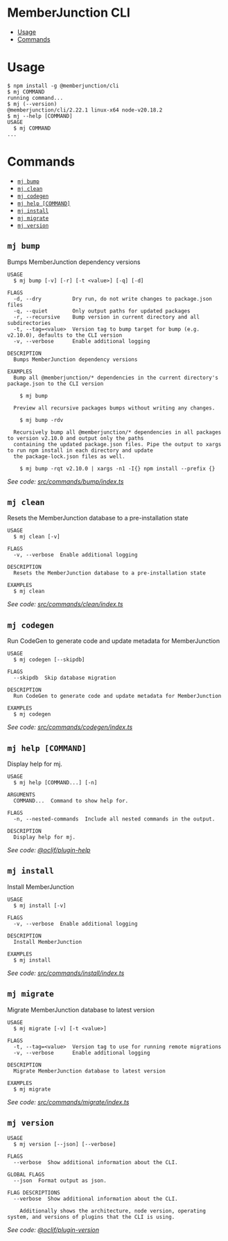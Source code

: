 MemberJunction CLI
==================

<!-- toc -->
* [Usage](#usage)
* [Commands](#commands)
<!-- tocstop -->
# Usage
<!-- usage -->
```sh-session
$ npm install -g @memberjunction/cli
$ mj COMMAND
running command...
$ mj (--version)
@memberjunction/cli/2.22.1 linux-x64 node-v20.18.2
$ mj --help [COMMAND]
USAGE
  $ mj COMMAND
...
```
<!-- usagestop -->
# Commands
<!-- commands -->
* [`mj bump`](#mj-bump)
* [`mj clean`](#mj-clean)
* [`mj codegen`](#mj-codegen)
* [`mj help [COMMAND]`](#mj-help-command)
* [`mj install`](#mj-install)
* [`mj migrate`](#mj-migrate)
* [`mj version`](#mj-version)

## `mj bump`

Bumps MemberJunction dependency versions

```
USAGE
  $ mj bump [-v] [-r] [-t <value>] [-q] [-d]

FLAGS
  -d, --dry          Dry run, do not write changes to package.json files
  -q, --quiet        Only output paths for updated packages
  -r, --recursive    Bump version in current directory and all subdirectories
  -t, --tag=<value>  Version tag to bump target for bump (e.g. v2.10.0), defaults to the CLI version
  -v, --verbose      Enable additional logging

DESCRIPTION
  Bumps MemberJunction dependency versions

EXAMPLES
  Bump all @memberjunction/* dependencies in the current directory's package.json to the CLI version

    $ mj bump

  Preview all recursive packages bumps without writing any changes.

    $ mj bump -rdv

  Recursively bump all @memberjunction/* dependencies in all packages to version v2.10.0 and output only the paths
  containing the updated package.json files. Pipe the output to xargs to run npm install in each directory and update
  the package-lock.json files as well.

    $ mj bump -rqt v2.10.0 | xargs -n1 -I{} npm install --prefix {}
```

_See code: [src/commands/bump/index.ts](https://github.com/MemberJunction/MJ/blob/v2.22.1/src/commands/bump/index.ts)_

## `mj clean`

Resets the MemberJunction database to a pre-installation state

```
USAGE
  $ mj clean [-v]

FLAGS
  -v, --verbose  Enable additional logging

DESCRIPTION
  Resets the MemberJunction database to a pre-installation state

EXAMPLES
  $ mj clean
```

_See code: [src/commands/clean/index.ts](https://github.com/MemberJunction/MJ/blob/v2.22.1/src/commands/clean/index.ts)_

## `mj codegen`

Run CodeGen to generate code and update metadata for MemberJunction

```
USAGE
  $ mj codegen [--skipdb]

FLAGS
  --skipdb  Skip database migration

DESCRIPTION
  Run CodeGen to generate code and update metadata for MemberJunction

EXAMPLES
  $ mj codegen
```

_See code: [src/commands/codegen/index.ts](https://github.com/MemberJunction/MJ/blob/v2.22.1/src/commands/codegen/index.ts)_

## `mj help [COMMAND]`

Display help for mj.

```
USAGE
  $ mj help [COMMAND...] [-n]

ARGUMENTS
  COMMAND...  Command to show help for.

FLAGS
  -n, --nested-commands  Include all nested commands in the output.

DESCRIPTION
  Display help for mj.
```

_See code: [@oclif/plugin-help](https://github.com/oclif/plugin-help/blob/v6.2.3/src/commands/help.ts)_

## `mj install`

Install MemberJunction

```
USAGE
  $ mj install [-v]

FLAGS
  -v, --verbose  Enable additional logging

DESCRIPTION
  Install MemberJunction

EXAMPLES
  $ mj install
```

_See code: [src/commands/install/index.ts](https://github.com/MemberJunction/MJ/blob/v2.22.1/src/commands/install/index.ts)_

## `mj migrate`

Migrate MemberJunction database to latest version

```
USAGE
  $ mj migrate [-v] [-t <value>]

FLAGS
  -t, --tag=<value>  Version tag to use for running remote migrations
  -v, --verbose      Enable additional logging

DESCRIPTION
  Migrate MemberJunction database to latest version

EXAMPLES
  $ mj migrate
```

_See code: [src/commands/migrate/index.ts](https://github.com/MemberJunction/MJ/blob/v2.22.1/src/commands/migrate/index.ts)_

## `mj version`

```
USAGE
  $ mj version [--json] [--verbose]

FLAGS
  --verbose  Show additional information about the CLI.

GLOBAL FLAGS
  --json  Format output as json.

FLAG DESCRIPTIONS
  --verbose  Show additional information about the CLI.

    Additionally shows the architecture, node version, operating system, and versions of plugins that the CLI is using.
```

_See code: [@oclif/plugin-version](https://github.com/oclif/plugin-version/blob/v2.2.4/src/commands/version.ts)_
<!-- commandsstop -->
